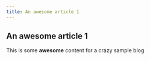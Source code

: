 ```yaml
---
title: An awesome article 1
---
```


## An awesome article 1

This is some **awesome** content for a crazy sample blog
